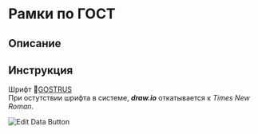 # Рамки по ГОСТ

## Описание

## Инструкция

Шрифт 📄[GOSTRUS](https://fontlibrary.org/ru/font/gostrus-type-a)\
При остутствии шрифта в системе, _**draw.io**_ откатывается к _Times New Roman_.

![Edit Data Button](https://disk.yandex.ru/i/d1Cpt3wt_C5Ndg "Edit Data Button")
